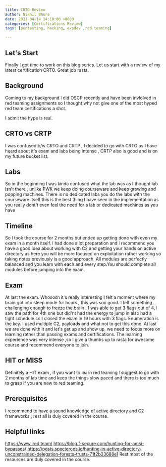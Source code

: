 ```yaml
---
title: CRTO Review
author: Nikhil Bhure
date: 2021-04-14 14:10:00 +0800
categories: [Certifications Review]
tags: [pentesting, hacking, expdev ,red teaming]

---
```

## Let's Start

Finally I got time to work on this blog series.
Let us start with a review of my latest certification CRTO.
Great job rasta.


## Background
Coming to my background I did OSCP recently and have been invlolved in red teaming assignments so I thought why not give one of the most hyped red team certifications a shot.

I admit the hype is real.

## CRTO vs CRTP
I was confused b/w  CRTO and CRTP , I decided to go with CRTO as I have heard about it's exam and labs being intense , CRTP also is good and is on my future bucket list.

## Labs
So in the beginning I was kinda confused what the lab was as I thought lab isn't there , unlike PWK we keep doing courseware and keep growing and popping machines.
There is no dedicated labs you do the labs with the courseware itself this is the best thing I have seen in the implementation as you really dont't even feel the need for a lab or dedicated machines as you have 

## Timeline
So I took the course for 2 months but ended up getting done with even my exam in a month itself.
I had done a lot preparation and I recommend you have a good idea about working with C2 and getting your hands on active directory as here you will be more focused on exploitation rather working so taking notes previously is a good approach.
All modules are perfectly balanced and you learn with each and every step.You should complete all modules before jumping into the exam.

## Exam
At last the exam.
Whooosh it's really interesting 
I felt a moment where my brain got into sleep mode for hours , this was soo good.
I felt something challenging enough to freeze the brain , I was able to get 3 flags out of 4, I saw the path for 4th one but did'nt had the energy to jump in also had a tight schedule so I closed the exam in 19 hours with 3 flags.
Enumeration is the key.
I used multiple C2, payloads and what not to get this done.
At last we are done with it and let's get up and show up, we need to focus more on learning rather than passing exams and certifications.
The learning experience was very intense ,so I give a thumbs up to rasta for awesome course and recommend everyone to join.

## HIT or MISS

Definitely a HIT exam , if you want to learn red teaming I suggest to go with 2 months of lab time and keep  the things slow paced and there is too much to grasp if you are new to red teaming.

## Prerequisites

I recommend to have a sound knowledge of active directory and C2 frameworks , rest all is duly covered in the course.

## Helpful links
 https://www.ired.team/
 https://blog.f-secure.com/hunting-for-amsi-bypasses/
 https://posts.specterops.io/hunting-in-active-directory-unconstrained-delegation-forests-trusts-71f2b33688e1
 Rest most of the resources are duly covered in the course.

 
